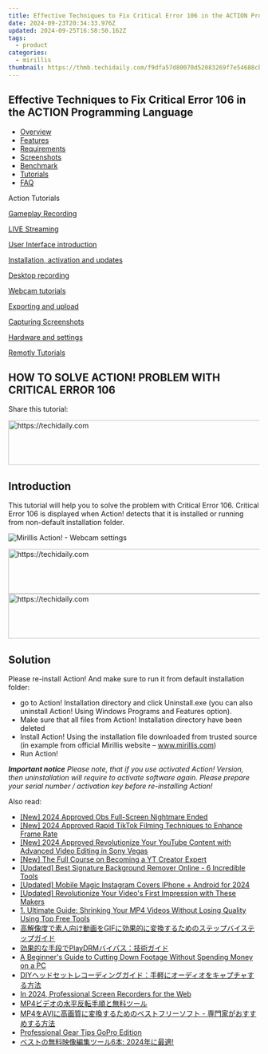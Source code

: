 ```yaml
---
title: Effective Techniques to Fix Critical Error 106 in the ACTION Programming Language
date: 2024-09-23T20:34:33.976Z
updated: 2024-09-25T16:58:50.162Z
tags:
  - product
categories:
  - mirillis
thumbnail: https://thmb.techidaily.com/f9dfa57d80070d52083269f7e54688cbc55bc603dffea5c52daaecde9ad2614f.jpg
---
```


## Effective Techniques to Fix Critical Error 106 in the ACTION Programming Language

* [Overview](https://tools.techidaily.com/mirillis/products/)
* [Features](https://tools.techidaily.com/mirillis/products/)
* [Requirements](https://tools.techidaily.com/mirillis/products/)
* [Screenshots](https://tools.techidaily.com/mirillis/products/)
* [Benchmark](https://tools.techidaily.com/mirillis/products/)
* [Tutorials](https://tools.techidaily.com/mirillis/products/)
* [FAQ](https://tools.techidaily.com/mirillis/products/)

Action Tutorials

[Gameplay Recording](https://tools.techidaily.com/mirillis/products/) 

[LIVE Streaming](https://tools.techidaily.com/mirillis/products/) 

[User Interface introduction](https://tools.techidaily.com/mirillis/products/) 

[Installation, activation and updates](https://tools.techidaily.com/mirillis/products/) 

[Desktop recording](https://tools.techidaily.com/mirillis/products/) 

[Webcam tutorials](https://tools.techidaily.com/mirillis/products/) 

[Exporting and upload](https://tools.techidaily.com/mirillis/products/) 

[Capturing Screenshots](https://tools.techidaily.com/mirillis/products/) 

[Hardware and settings](https://tools.techidaily.com/mirillis/products/) 

[Remotly Tutorials](https://remotly.com/tutorials/getting-started-with-remotly-for-windows-pc) 

## HOW TO SOLVE ACTION! PROBLEM WITH CRITICAL ERROR 106

  
 Share this tutorial:

<!-- affiliate ads begin -->
<a href="https://appsumo.8odi.net/c/5597632/2049390/7443" target="_top" id="2049390">
  <img src="//a.impactradius-go.com/display-ad/7443-2049390" border="0" alt="https://techidaily.com" width="728" height="90"/>
</a>
<img height="0" width="0" src="https://appsumo.8odi.net/i/5597632/2049390/7443" style="position:absolute;visibility:hidden;" border="0" />
<!-- affiliate ads end -->

## Introduction

 This tutorial will help you to solve the problem with Critical Error 106\. Critical Error 106 is displayed when Action! detects that it is installed or running from non-default installation folder.

![Mirillis Action! - Webcam settings](https://mirillis.com/res/old/gfx/tutorials/errors/mirillis-action-critical-error-106.jpg "Action! Webcam Settings") 

<!-- affiliate ads begin -->
<a href="https://aligracehair.sjv.io/c/5597632/1896532/19272" target="_top" id="1896532">
  <img src="//a.impactradius-go.com/display-ad/19272-1896532" border="0" alt="https://techidaily.com" width="728" height="90"/>
</a>
<img height="0" width="0" src="https://aligracehair.sjv.io/i/5597632/1896532/19272" style="position:absolute;visibility:hidden;" border="0" />
<!-- affiliate ads end -->

<!-- affiliate ads begin -->
<a href="https://unicoeye.pxf.io/c/5597632/2148774/18498" target="_top" id="2148774">
  <img src="//a.impactradius-go.com/display-ad/18498-2148774" border="0" alt="https://techidaily.com" width="728" height="90"/>
</a>
<img height="0" width="0" src="https://unicoeye.pxf.io/i/5597632/2148774/18498" style="position:absolute;visibility:hidden;" border="0" />
<!-- affiliate ads end -->

## Solution

Please re-install Action! And make sure to run it from default installation folder:

* go to Action! Installation directory and click Uninstall.exe (you can also uninstall Action! Using Windows Programs and Features option).
* Make sure that all files from Action! Installation directory have been deleted
* Install Action! Using the installation file downloaded from trusted source (in example from official Mirillis website – www.mirillis.com)
* Run Action!
  
_**Important notice**_ 
 _Please note, that if you use activated Action! Version, then uninstallation will require to activate software again. Please prepare your serial number / activation key before re-installing Action!_

<ins class="adsbygoogle"
     style="display:block"
     data-ad-format="autorelaxed"
     data-ad-client="ca-pub-7571918770474297"
     data-ad-slot="1223367746"></ins>

<ins class="adsbygoogle"
     style="display:block"
     data-ad-client="ca-pub-7571918770474297"
     data-ad-slot="8358498916"
     data-ad-format="auto"
     data-full-width-responsive="true"></ins>

<span class="atpl-alsoreadstyle">Also read:</span>
<div><ul>
<li><a href="https://video-screen-grab.techidaily.com/new-2024-approved-obs-full-screen-nightmare-ended/"><u>[New] 2024 Approved Obs Full-Screen Nightmare Ended</u></a></li>
<li><a href="https://tiktok-videos.techidaily.com/new-2024-approved-rapid-tiktok-filming-techniques-to-enhance-frame-rate/"><u>[New] 2024 Approved Rapid TikTok Filming Techniques to Enhance Frame Rate</u></a></li>
<li><a href="https://youtube-webster.techidaily.com/024-approved-revolutionize-your-youtube-content-with-advanced-video-editing-in-sony-vegas/"><u>[New] 2024 Approved Revolutionize Your YouTube Content with Advanced Video Editing in Sony Vegas</u></a></li>
<li><a href="https://facebook-record-videos.techidaily.com/new-the-full-course-on-becoming-a-yt-creator-expert/"><u>[New] The Full Course on Becoming a YT Creator Expert</u></a></li>
<li><a href="https://extra-guidance.techidaily.com/updated-best-signature-background-remover-online-6-incredible-tools/"><u>[Updated] Best Signature Background Remover Online - 6 Incredible Tools</u></a></li>
<li><a href="https://instagram-clips.techidaily.com/updated-mobile-magic-instagram-covers-iphone-plus-android-for-2024/"><u>[Updated] Mobile Magic Instagram Covers IPhone + Android for 2024</u></a></li>
<li><a href="https://youtube-tips.techidaily.com/ed-revolutionize-your-videos-first-impression-with-these-makers/"><u>[Updated] Revolutionize Your Video's First Impression with These Makers</u></a></li>
<li><a href="https://discover-fantastic.techidaily.com/1-ultimate-guide-shrinking-your-mp4-videos-without-losing-quality-using-top-free-tools/"><u>1. Ultimate Guide: Shrinking Your MP4 Videos Without Losing Quality Using Top Free Tools</u></a></li>
<li><a href="https://discover-fantastic.techidaily.com/1726026544939-gif/"><u>高解像度で素人向け動画をGIFに効果的に変換するためのステップバイステップガイド</u></a></li>
<li><a href="https://discover-fantastic.techidaily.com/1726030372289-playdrm/"><u>効果的な手段でPlayDRMバイパス：技術ガイド</u></a></li>
<li><a href="https://discover-fantastic.techidaily.com/a-beginners-guide-to-cutting-down-footage-without-spending-money-on-a-pc/"><u>A Beginner's Guide to Cutting Down Footage Without Spending Money on a PC</u></a></li>
<li><a href="https://discover-fantastic.techidaily.com/1726030495704-diy/"><u>DIYヘッドセットレコーディングガイド：手軽にオーディオをキャプチャする方法</u></a></li>
<li><a href="https://screen-video-capture.techidaily.com/in-2024-professional-screen-recorders-for-the-web/"><u>In 2024, Professional Screen Recorders for the Web</u></a></li>
<li><a href="https://discover-fantastic.techidaily.com/1726028805113-mp4/"><u>MP4ビデオの水平反転手順と無料ツール</u></a></li>
<li><a href="https://discover-fantastic.techidaily.com/1726029061238-mp4avi/"><u>MP4をAVIに高画質に変換するためのベストフリーソフト - 専門家がおすすめする方法</u></a></li>
<li><a href="https://extra-information.techidaily.com/professional-gear-tips-gopro-edition/"><u>Professional Gear Tips GoPro Edition</u></a></li>
<li><a href="https://discover-fantastic.techidaily.com/6-2024/"><u>ベストの無料映像編集ツール6本: 2024年に最適!</u></a></li>
</ul></div>

